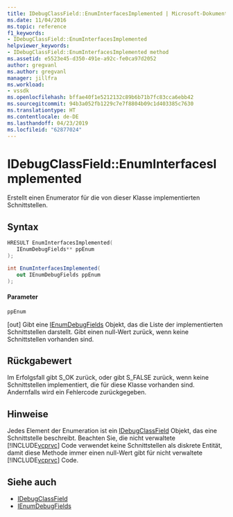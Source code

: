```yaml
---
title: IDebugClassField::EnumInterfacesImplemented | Microsoft-Dokumentation
ms.date: 11/04/2016
ms.topic: reference
f1_keywords:
- IDebugClassField::EnumInterfacesImplemented
helpviewer_keywords:
- IDebugClassField::EnumInterfacesImplemented method
ms.assetid: e5523e45-d350-491e-a92c-fe0ca97d2052
author: gregvanl
ms.author: gregvanl
manager: jillfra
ms.workload:
- vssdk
ms.openlocfilehash: bffae40f1e5212132c89b6b71b7fc83cca6ebb42
ms.sourcegitcommit: 94b3a052fb1229c7e7f8804b09c1d403385c7630
ms.translationtype: HT
ms.contentlocale: de-DE
ms.lasthandoff: 04/23/2019
ms.locfileid: "62877024"
---
```

# <a name="idebugclassfieldenuminterfacesimplemented"></a>IDebugClassField::EnumInterfacesImplemented
Erstellt einen Enumerator für die von dieser Klasse implementierten Schnittstellen.

## <a name="syntax"></a>Syntax

```cpp
HRESULT EnumInterfacesImplemented( 
   IEnumDebugFields** ppEnum
);
```

```csharp
int EnumInterfacesImplemented(
   out IEnumDebugFields ppEnum
);
```

#### <a name="parameters"></a>Parameter
 `ppEnum`

 [out] Gibt eine [IEnumDebugFields](../../../extensibility/debugger/reference/ienumdebugfields.md) Objekt, das die Liste der implementierten Schnittstellen darstellt. Gibt einen null-Wert zurück, wenn keine Schnittstellen vorhanden sind.

## <a name="return-value"></a>Rückgabewert
 Im Erfolgsfall gibt S_OK zurück, oder gibt S_FALSE zurück, wenn keine Schnittstellen implementiert, die für diese Klasse vorhanden sind. Andernfalls wird ein Fehlercode zurückgegeben.

## <a name="remarks"></a>Hinweise
 Jedes Element der Enumeration ist ein [IDebugClassField](../../../extensibility/debugger/reference/idebugclassfield.md) Objekt, das eine Schnittstelle beschreibt. Beachten Sie, die nicht verwaltete [!INCLUDE[vcprvc](../../../code-quality/includes/vcprvc_md.md)] Code verwendet keine Schnittstellen als diskrete Entität, damit diese Methode immer einen null-Wert gibt für nicht verwaltete [!INCLUDE[vcprvc](../../../code-quality/includes/vcprvc_md.md)] Code.

## <a name="see-also"></a>Siehe auch
- [IDebugClassField](../../../extensibility/debugger/reference/idebugclassfield.md)
- [IEnumDebugFields](../../../extensibility/debugger/reference/ienumdebugfields.md)